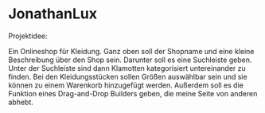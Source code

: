 # JonathanLux

Projektidee:

Ein Onlineshop für Kleidung. Ganz oben soll der Shopname und eine kleine Beschreibung über den Shop sein. Darunter soll es eine Suchleiste geben. Unter der Suchleiste sind dann Klamotten kategorisiert untereinander zu finden. Bei den Kleidungsstücken sollen Größen auswählbar sein und sie können zu einem Warenkorb hinzugefügt werden. Außerdem soll es die Funktion eines Drag-and-Drop Builders geben, die meine Seite von anderen abhebt. 
